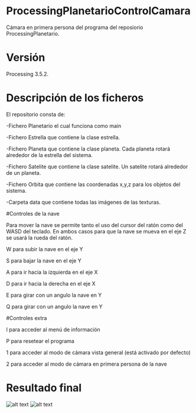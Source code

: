 # ProcessingPlanetarioControlCamara
Cámara en primera persona del programa del reposiorio ProcessingPlanetario.
# Versión 
Processing 3.5.2.
# Descripción de los ficheros
El repositorio consta de:

-Fichero Planetario el cual funciona como main

-Fichero Estrella que contiene la clase estrella.

-Fichero Planeta que contiene la clase planeta. Cada planeta rotará alrededor de la estrella del sistema.

-Fichero Satelite que contiene la clase satelite. Un satelite rotará alrededor de un planeta.

-Fichero Orbita que contiene las coordenadas x,y,z para los objetos del sistema.

-Carpeta data que contiene todas las imágenes de las texturas. 

#Controles de la nave

Para mover la nave se permite tanto el uso del cursor del ratón como del WASD del teclado. En ambos casos para que la nave se mueva en el eje Z se usará la rueda del ratón.

W para subir la nave en el eje Y

S para bajar la nave en el eje Y

A para ir hacia la izquierda en el eje X 

D para ir hacia la derecha en el eje X 

E para girar con un angulo la nave en Y

Q para girar con un angulo la nave en Y 


#Controles extra

I para acceder al menú de información

P para resetear el programa

1 para acceder al modo de cámara vista general (está activado por defecto)

2 para acceder al modo de cámara en primera persona de la nave


# Resultado final
![alt text](https://github.com/Crisyaki/ProcessingPlanetarioControlCamara/blob/master/planetarioCamara.gif)
![alt text](https://github.com/Crisyaki/ProcessingPlanetarioControlCamara/blob/master/planetarioPrimeraPersona.gif)
